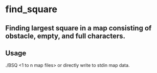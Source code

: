 # find_square

## Finding largest square in a map consisting of obstacle, empty, and full characters.

## Usage

./BSQ <1 to n map files>
or directly write to stdin map data.
